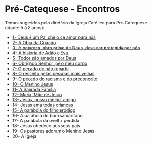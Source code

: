# Pré-Catequese - Encontros

Temas sugeridos pelo diretório da Igreja Católica para Pré-Catequese (idade: 5 à 8 anos):

- [1- Deus é um Pai cheio de amor para nós](./1.md)
- [2- A Obra da Criação](./2.md)
- [3- A natureza, obra prima de Deus, deve ser protegida por nós](./3.md)
- [4- A história de Adão e Eva](./4.md)
- [5- Todos são amados por Deus](./5.md)
- [6- Obrigado Senhor, pelo meu corpo](./6.md)
- [7- O pecado de não repartir](./7.md)
- [8- O respeito pelas pessoas mais velhas](./8.md)
- [9- O pecado do racismo e do preconceito](./9.md)
- [10- O Menino Jesus](./10.md)
- [11- A Sagrada Família](./11.md)
- [12- Maria, Mãe de Jesus](./12.md)
- [13- Jesus, nosso melhor amigo](./13-14.md)
- [14- Jesus ama todas crianças](./13-14.md)
- [15- A parábola do filho pródigo](./15.md)
- 16- A parábola do bom samaritano
- 17- A parábola da ovelha perdida
- 18- Jesus obedece aos seus pais
- 19- Os pastores adoram o Menino Jesus
- 20- A Igreja
